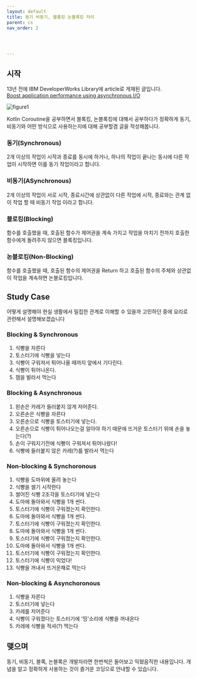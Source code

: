 ```yaml
---
layout: default
title: 동기 비동기, 블롱킹 논블록킹 차이
parent: cs
nav_order: 2




---
```




## 시작

13년 전에 IBM DeveloperWorks Library에 article로 게재된 글입니다.   
[Boost application performance using asynchronous I/O](https://developer.ibm.com/articles/l-async/)





![figure1](https://developer.ibm.com/developer/default/articles/l-async/images/figure1.gif)

Kotlin Coroutine을 공부하면서 블록킹, 논블록킹에 대해서 공부하다가 정확하게 동기, 비동기와 어떤 방식으로 사용하는지에 대해 공부할겸 글을 작성해봅니다.





### 동기(Synchronous)

2개 이상의 작업이 시작과 종료를 동시에 하거나, 하나의 작업이 끝나는 동시에 다른 작업이 시작하면 이를 동기 작업이라고 합니다.

### 비동기(ASynchronous)

2개 이상의 작업이 서로 시작, 종료시간에 상관없이 다른 작업에 시작, 종료와는 관계 없이 작업 할 때 비동기 작업 이라고 합니다.

### 블로킹(Blocking)

함수를 호출했을 때, 호출된 함수가 제어권을 계속 가지고 작업을 마치기 전까지 호출한 함수에게 돌려주지 않으면 블록킹입니다.

### 논블로킹(Non-Blocking)

함수를 호출했을 때, 호출된 함수의 제어권을 Return 하고 호출된 함수의 주체와 상관없이 작업을 계속하면 논블로킹입니다.



## Study Case

어떻게 설명해야 현실 생활에서 밀접한 관계로 이해할 수 있을까 고민하던 중에 요리로 관련해서 설명해보겠습니다

### Blocking & Synchronous

1. 식빵을 자른다
2. 토스터기에 식빵을 넣는다
3. 식빵이 구워져서 튀어나올 때까지 앞에서 기다린다.
4. 식빵이 튀어나온다.
5. 잼을 발라서 먹는다

### Blocking & Asynchronous

1. 왼손은 카레가 들러붙지 않게 저어준다.
2. 오른손은 식빵을 자른다
3. 오른손으로 식빵을 토스터기에 넣는다.
4. 오른손으로 식빵이 튀어나오는걸 알아야 하기 때문에 뜨거운 토스터기 위에 손을 놓는다(?)
5. 손이 구워지기전에 식빵이 구워져서 튀어나왔다!
6. 식빵에 들러붙지 않은 카레(?)를 발라서 먹는다



### Non-blocking & Synchoronous

1. 식빵을 도마위에 올려 놓는다
2. 식빵을 썰기 시작한다
3. 썰어진 식빵 2조각을 토스터기에 넣는다
4. 도마에 돌아와서 식빵을 1개 썬다.
5. 토스터기에 식빵이 구워졌는지 확인한다.
6. 도마에 돌아와서 식빵을 1개 썬다.
7. 토스터기에 식빵이 구워졌는지 확인한다.
8. 도마에 돌아와서 식빵을 1개 썬다.
9. 토스터기에 식빵이 구워졌는지 확인한다.
10. 도마에 돌아와서 식빵을 1개 썬다.
11. 토스터기에 식빵이 구워졌는지 확인한다.
12. 토스터기에 식빵이 익었다! 
13. 식빵을 꺼내서 뜨거운채로 먹는다

### Non-blocking & Asynchoronous

1. 식빵을 자른다
2. 토스터기에 넣는다
3. 카레를 저어준다
4. 식빵이 구워졌다는 토스터기에 '띵'소리에 식빵을 꺼내온다
5. 카레에 식빵을 적셔(?) 먹는다



## 맺으며

동기, 비동기, 블록, 논블록은 개발자라면 한번씩은 들어보고 익혔음직한 내용입니다. 개념을 알고 정확하게 사용하는 것이 즐거운 코딩으로 안내할 수 있습니다.







